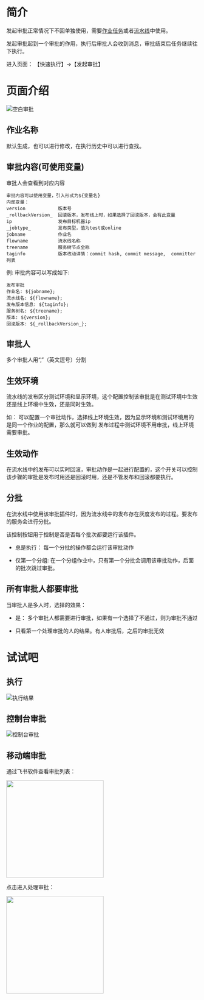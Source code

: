 # 简介

发起审批正常情况下不回单独使用，需要[作业任务](/作业任务/README.md)或者[流水线](/流水线/README.md)中使用。

发起审批起到一个审批的作用，执行后审批人会收到消息，审批结束后任务继续往下执行。

进入页面： 【快速执行】->【发起审批】

# 页面介绍

![空白审批](/发起审批/images/空白审批.png)

## 作业名称

默认生成，也可以进行修改，在执行历史中可以进行查找。

## 审批内容(可使用变量)

审批人会查看到对应内容
```
审批内容可以使用变量，引入形式为${变量名}
内部变量：
version            版本号
_rollbackVersion_  回滚版本，发布线上时，如果选择了回滚版本，会有此变量
ip                 发布目标机器ip
_jobtype_          发布类型，值为test或online
jobname            作业名
flowname           流水线名称
treename           服务树节点全称
taginfo            版本改动详情：commit hash, commit message,  committer列表
```

例:
审批内容可以写成如下:
```
发布审批
作业名: ${jobname};
流水线名: ${flowname};
发布版本信息: ${taginfo};
服务树名: ${treename};
版本: ${version};
回滚版本: ${_rollbackVersion_};
```

## 审批人

多个审批人用“,”（英文逗号）分割

## 生效环境

流水线的发布区分测试环境和显示环境，这个配置控制该审批是在测试环境中生效还是线上环境中生效，还是同时生效。

如： 可以配置一个审批动作，选择线上环境生效，因为显示环境和测试环境用的是同一个作业的配置，那么就可以做到
发布过程中测试环境不用审批，线上环境需要审批。

## 生效动作

在流水线中的发布可以实时回滚，审批动作是一起进行配置的，这个开关可以控制该步骤的审批是发布时用还是回滚时用，还是不管发布和回滚都要执行。

## 分批

在流水线中使用该审批插件时，因为流水线中的发布存在灰度发布的过程。要发布的服务会进行分批。

该控制按钮用于控制是否是否每个批次都要运行该插件。

* 总是执行： 每一个分批的操作都会运行该审批动作

* 仅第一个分组: 在一个分组作业中，只有第一个分批会调用该审批动作，后面的批次跳过审批。

## 所有审批人都要审批

当审批人是多人时，选择的效果：

* 是： 多个审批人都需要进行审批，如果有一个选择了不通过，则为审批不通过

* 只看第一个处理审批的人的结果。有人审批后，之后的审批无效

# 试试吧

## 执行

![执行结果](/发起审批/images/执行结果.png)


## 控制台审批

![控制台审批](/发起审批/images/控制台审批.png)

## 移动端审批

通过飞书软件查看审批列表：

<img src="/发起审批/images/移动端审批列表.jpg" width=256 />

点击进入处理审批：

<img src="/发起审批/images/移动端审批.jpg" width=256 />
